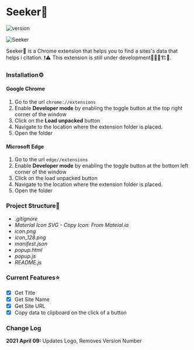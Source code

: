 # Seeker🐙

![version](https://img.shields.io/static/v1?label=version&message=1.0.1&color=blue&style=flat)

![Seeker](https://socialify.git.ci/AnweshDahal/Seeker/image?description=1&language=1&logo=https%3A%2F%2Fgithub.com%2FAnweshDahal%2FSeeker%2Fblob%2Fmaster%2Ficon_512_socialify.png%3Fraw%3Dtrue&owner=1&theme=Light)

Seeker🐙 is a Chrome extension that helps you to find a sites's data that helps i citation. ❗⚠ This extension is still under development👷🏽‍♂️🏗🚧.

### Installation⚙

#### Google Chrome

1. Go to the url `chrome://extensions`
2. Enable **Developer mode** by enabling the toggle button at the top right corner of the window
3. Click on the **Load unpacked** button
4. Navigate to the location where the extension folder is placed.
5. Open the folder

#### Microsoft Edge

1. Go to the url `edge//extensions`
2. Enable **Developer mode** by enabling the toggle button at the bottom left corner of the window
3. Click on the load unpacked button
4. Navigate to the location where the extension folder is placed.
5. Open the folder

### Project Structure📂

- _.gitignore_
- _Material Icon SVG - Copy Icon: From Mateial.io_
- _icon.png_
- _icon_128.png_
- _manifest.json_
- _popup.html_
- _popup.js_
- _README.js_

### Current Features⭐

- [x] Get Title
- [x] Get Site Name
- [x] Get Site URL
- [x] Copy data to clipboard on the click of a button

### Change Log

**2021 April 09:** Updates Logo, Removes Version Number
